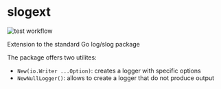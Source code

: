 # slogext

![test workflow](https://github.com/mcosta74/slogext/actions/workflows/test.yml/badge.svg)

Extension to the standard Go log/slog package

The package offers two utilites:

- `New(io.Writer ...Option)`: creates a logger with specific options
- `NewNullLogger()`: allows to create a logger that do not produce output
